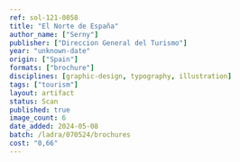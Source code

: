 ```yaml
---
ref: sol-121-0058
title: "El Norte de España"
author_name: ["Serny"]
publisher: ["Direccion General del Turismo"]
year: "unknown-date"
origin: ["Spain"]
formats: ["brochure"]
disciplines: [graphic-design, typography, illustration]
tags: ["tourism"]
layout: artifact
status: Scan
published: true
image_count: 6
date_added: 2024-05-08
batch: /ladra/070524/brochures
cost: "0,66"
---
```

